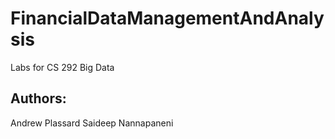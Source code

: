 FinancialDataManagementAndAnalysis
==================================

Labs for CS 292 Big Data

Authors:
--------
Andrew Plassard
Saideep Nannapaneni
